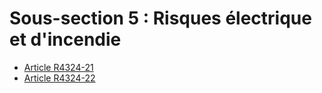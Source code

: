 #  Sous-section 5 : Risques électrique et d'incendie

* [Article R4324-21](./LEGIARTI000022764988.md)
* [Article R4324-22](./LEGIARTI000018531222.md)
